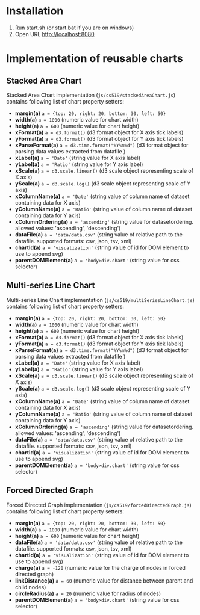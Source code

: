 # Installation

1. Run start.sh (or start.bat if you are on windows)
1. Open URL [http://localhost:8080](http://localhost:8080)

# Implementation of reusable charts

## Stacked Area Chart
Stacked Area Chart implementation (`js/cs519/stackedAreaChart.js`) contains following list of chart property setters:

- **margin(**a**)**				`a = {top: 20, right: 20, bottom: 30, left: 50}`
- **width(**a**)**				`a = 1000`                       (numeric value for chart width)
- **height(**a**)**				`a = 600`                        (numeric value for chart height)
- **xFormat(**a**)**          	`a = d3.format()`                (d3 format object for X axis tick labels)
- **yFormat(**a**)**           	`a = d3.format()`                (d3 format object for Y axis tick labels)
- **xParseFormat(**a**)**      	`a = d3.time.format("%Y%m%d")`   (d3 format object for parsing data values extracted from datafile )
- **xLabel(**a**)**            	`a = 'Date'`                     (string value for X axis label)
- **yLabel(**a**)**            	`a = 'Ratio'`                    (string value for Y axis label)
- **xScale(**a**)**            	`a = d3.scale.linear()`          (d3 scale object representing scale of X axis)
- **yScale(**a**)**            	`a = d3.scale.log()`             (d3 scale object representing scale of Y axis)
- **xColumnName(**a**)**       	`a = 'Date'`                     (string value of column name of dataset containing data for X axis)
- **yColumnName(**a**)**       	`a = 'Ratio'`                    (string value of column name of dataset containing data for Y axis)
- **xColumnOrdering(**a**)**   	`a = 'ascending'`                (string value for datasetordering. allowed values: 'ascending', 'descending')
- **dataFile(**a**)**          	`a = 'data/data.csv'`            (string value of relative path to the datafile. supported formats: csv, json, tsv, xml)
- **chartId(**a**)**           	`a = 'visualization'`            (string value of id for DOM element to use to append svg)
- **parentDOMElement(**a**)**  	`a = 'body>div.chart'`           (string value for css selector)

## Multi-series Line Chart 
Multi-series Line Chart implementation (`js/cs519/multiSeriesLineChart.js`) contains following list of chart property setters:

- **margin(**a**)**				`a = {top: 20, right: 20, bottom: 30, left: 50}`
- **width(**a**)**				`a = 1000`                       (numeric value for chart width)
- **height(**a**)**				`a = 600`                        (numeric value for chart height)
- **xFormat(**a**)**          	`a = d3.format()`                (d3 format object for X axis tick labels)
- **yFormat(**a**)**           	`a = d3.format()`                (d3 format object for Y axis tick labels)
- **xParseFormat(**a**)**      	`a = d3.time.format("%Y%m%d")`   (d3 format object for parsing data values extracted from datafile )
- **xLabel(**a**)**            	`a = 'Date'`                     (string value for X axis label)
- **yLabel(**a**)**            	`a = 'Ratio'`                    (string value for Y axis label)
- **xScale(**a**)**            	`a = d3.scale.linear()`          (d3 scale object representing scale of X axis)
- **yScale(**a**)**            	`a = d3.scale.log()`             (d3 scale object representing scale of Y axis)
- **xColumnName(**a**)**       	`a = 'Date'`                     (string value of column name of dataset containing data for X axis)
- **yColumnName(**a**)**       	`a = 'Ratio'`                    (string value of column name of dataset containing data for Y axis)
- **xColumnOrdering(**a**)**   	`a = 'ascending'`                (string value for datasetordering. allowed values: 'ascending', 'descending')
- **dataFile(**a**)**          	`a = 'data/data.csv'`            (string value of relative path to the datafile. supported formats: csv, json, tsv, xml)
- **chartId(**a**)**           	`a = 'visualization'`            (string value of id for DOM element to use to append svg)
- **parentDOMElement(**a**)**  	`a = 'body>div.chart'`           (string value for css selector)

## Forced Directed Graph
Forced Directed Graph implementation (`js/cs519/forcedDirectedGraph.js`) contains following list of chart property setters:

- **margin(**a**)**				`a = {top: 20, right: 20, bottom: 30, left: 50}`
- **width(**a**)** 				`a = 1000`                       (numeric value for chart width)
- **height(**a**)** 			`a = 600`                        (numeric value for chart height)
- **dataFile(**a**)**  			`a = 'data/data.csv'`            (string value of relative path to the datafile. supported formats: csv, json, tsv, xml)
- **chartId(**a**)** 			`a = 'visualization'`            (string value of id for DOM element to use to append svg)
- **charge(**a**)** 			`a = -120`						 (numeric value for the charge of nodes in forced directed graph)
- **linkDistance(**a**)** 		`a = 60`						 (numeric value for distance between parent and child nodes)
- **circleRadius(**a**)** 		`a = 20`						 (numeric value for radius of nodes)
- **parentDOMElement(**a**)**	`a = 'body>div.chart'`           (string value for css selector)
